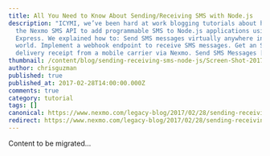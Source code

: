 ```yaml
---
title: All You Need to Know About Sending/Receiving SMS with Node.js
description: "ICYMI, we’ve been hard at work blogging tutorials about how to use
  the Nexmo SMS API to add programmable SMS to Node.js applications using
  Express. We explained how to: Send SMS messages virtually anywhere in the
  world. Implement a webhook endpoint to receive SMS messages. Get an SMS
  delivery receipt from a mobile carrier via Nexmo. Send SMS Messages […]"
thumbnail: /content/blog/sending-receiving-sms-node-js/Screen-Shot-2017-02-27-at-5.39.20-PM.png
author: chrisguzman
published: true
published_at: 2017-02-28T14:00:00.000Z
comments: true
category: tutorial
tags: []
canonical: https://www.nexmo.com/legacy-blog/2017/02/28/sending-receiving-sms-node-js
redirect: https://www.nexmo.com/legacy-blog/2017/02/28/sending-receiving-sms-node-js
---
```


Content to be migrated...
